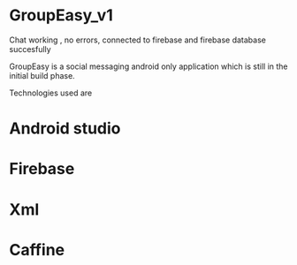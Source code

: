 # GroupEasy_v1
Chat working , no errors, connected to firebase and firebase database succesfully

GroupEasy is a social messaging android only application which is still in the initial build phase. 

Technologies used are
# Android studio
# Firebase
# Xml
# Caffine

